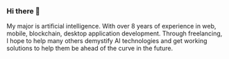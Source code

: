 ### Hi there 👋

My major is artificial intelligence.
With over 8 years of experience in web, mobile, blockchain, desktop application development.
Through freelancing, I hope to help many others demystify AI technologies and get working solutions to help them be ahead of the curve in the future.
